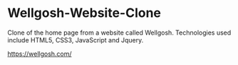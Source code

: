 # Wellgosh-Website-Clone

Clone of the home page from a website called Wellgosh. Technologies used include HTML5, CSS3, JavaScript and Jquery.

https://wellgosh.com/ 

